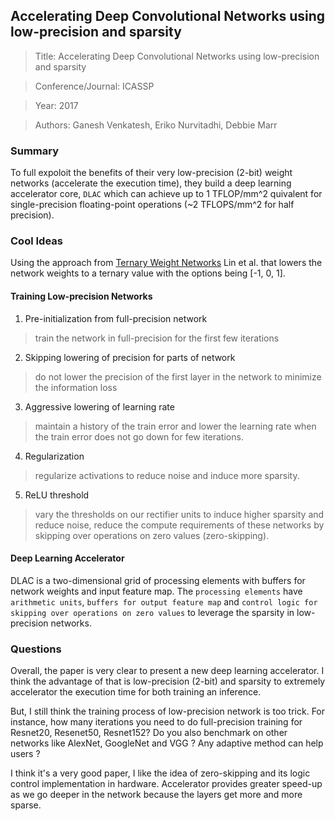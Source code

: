 ## Accelerating Deep Convolutional Networks using low-precision and sparsity

> Title: Accelerating Deep Convolutional Networks using low-precision and sparsity 

> Conference/Journal: ICASSP

> Year: 2017

> Authors: Ganesh Venkatesh, Eriko Nurvitadhi, Debbie Marr

### Summary

To full expoloit the benefits of their very low-precision (2-bit) weight networks (accelerate the execution time), 
they build a deep learning accelerator core, `DLAC` which can achieve up to 1 TFLOP/mm^2 quivalent for single-precision floating-point operations (~2 TFLOPS/mm^2 for half precision).

### Cool Ideas

Using the approach from [Ternary Weight Networks](https://arxiv.org/abs/1605.04711) Lin et al. that lowers the network weights to a ternary value with the options being [-1, 0, 1].

#### Training Low-precision Networks

1. Pre-initialization from full-precision network

> train the network in full-precision for the first few iterations

2. Skipping lowering of precision for parts of network

> do not lower the precision of the first layer in the network to minimize the information loss

3. Aggressive lowering of learning rate

> maintain a history of the train error and lower the learning rate when the train error does not go down for few iterations.

4. Regularization

> regularize activations to reduce noise and induce more sparsity.

5. ReLU threshold

> vary the thresholds on our rectifier units to induce higher sparsity and reduce noise, reduce the compute requirements of these networks by skipping over operations on zero values (zero-skipping).

#### Deep Learning Accelerator

DLAC is a two-dimensional grid of processing elements with buffers for network weights and input feature map. The `processing elements` have `arithmetic units`, `buffers for output feature map` and `control logic for skipping over operations on zero values` to leverage the sparsity in low-precision networks.

### Questions

Overall, the paper is very clear to present a new deep learning accelerator. I think the advantage of that is low-precision (2-bit) and sparsity to extremely accelerator the execution time for both training an inference.

But, I still think the training process of low-precision network is too trick. For instance, how many iterations you need to do full-precision training for Resnet20, Resenet50, Resnet152? Do you also benchmark on other networks like AlexNet, GoogleNet and VGG ? Any adaptive method can help users ?

I think it's a very good paper, I like the idea of zero-skipping and its logic control implementation in hardware. Accelerator provides greater speed-up as we go deeper in the network because the layers get more and more sparse.
